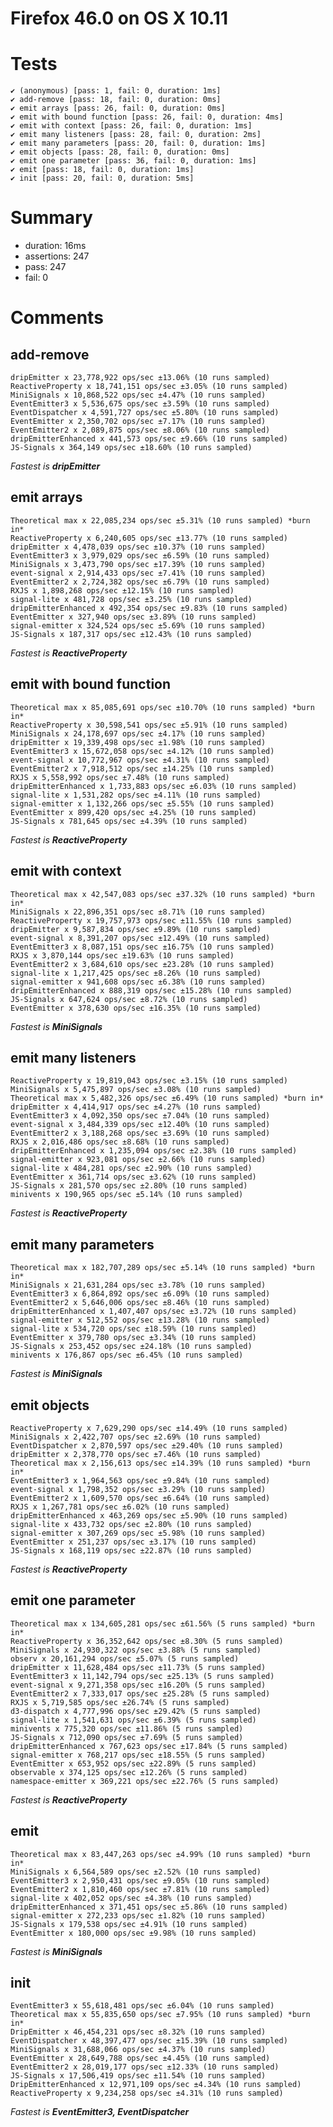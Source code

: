 # Firefox 46.0 on OS X 10.11

# Tests
    ✔ (anonymous) [pass: 1, fail: 0, duration: 1ms]
    ✔ add-remove [pass: 18, fail: 0, duration: 0ms]
    ✔ emit arrays [pass: 26, fail: 0, duration: 0ms]
    ✔ emit with bound function [pass: 26, fail: 0, duration: 4ms]
    ✔ emit with context [pass: 26, fail: 0, duration: 1ms]
    ✔ emit many listeners [pass: 28, fail: 0, duration: 2ms]
    ✔ emit many parameters [pass: 20, fail: 0, duration: 1ms]
    ✔ emit objects [pass: 28, fail: 0, duration: 0ms]
    ✔ emit one parameter [pass: 36, fail: 0, duration: 1ms]
    ✔ emit [pass: 18, fail: 0, duration: 1ms]
    ✔ init [pass: 20, fail: 0, duration: 5ms]


# Summary

- duration: 16ms
- assertions: 247
- pass: 247
- fail: 0

# Comments

## add-remove
    dripEmitter x 23,778,922 ops/sec ±13.06% (10 runs sampled)
    ReactiveProperty x 18,741,151 ops/sec ±3.05% (10 runs sampled)
    MiniSignals x 10,868,522 ops/sec ±4.47% (10 runs sampled)
    EventEmitter3 x 5,536,675 ops/sec ±3.59% (10 runs sampled)
    EventDispatcher x 4,591,727 ops/sec ±5.80% (10 runs sampled)
    EventEmitter x 2,350,702 ops/sec ±7.17% (10 runs sampled)
    EventEmitter2 x 2,089,875 ops/sec ±8.06% (10 runs sampled)
    dripEmitterEnhanced x 441,573 ops/sec ±9.66% (10 runs sampled)
    JS-Signals x 364,149 ops/sec ±18.60% (10 runs sampled)
*Fastest is __dripEmitter__*

## emit arrays
    Theoretical max x 22,085,234 ops/sec ±5.31% (10 runs sampled) *burn in*
    ReactiveProperty x 6,240,605 ops/sec ±13.77% (10 runs sampled)
    dripEmitter x 4,478,039 ops/sec ±10.37% (10 runs sampled)
    EventEmitter3 x 3,979,029 ops/sec ±6.59% (10 runs sampled)
    MiniSignals x 3,473,790 ops/sec ±17.39% (10 runs sampled)
    event-signal x 2,914,433 ops/sec ±7.41% (10 runs sampled)
    EventEmitter2 x 2,724,382 ops/sec ±6.79% (10 runs sampled)
    RXJS x 1,898,268 ops/sec ±12.15% (10 runs sampled)
    signal-lite x 481,728 ops/sec ±3.25% (10 runs sampled)
    dripEmitterEnhanced x 492,354 ops/sec ±9.83% (10 runs sampled)
    EventEmitter x 327,940 ops/sec ±3.89% (10 runs sampled)
    signal-emitter x 324,524 ops/sec ±5.69% (10 runs sampled)
    JS-Signals x 187,317 ops/sec ±12.43% (10 runs sampled)
*Fastest is __ReactiveProperty__*

## emit with bound function
    Theoretical max x 85,085,691 ops/sec ±10.70% (10 runs sampled) *burn in*
    ReactiveProperty x 30,598,541 ops/sec ±5.91% (10 runs sampled)
    MiniSignals x 24,178,697 ops/sec ±4.17% (10 runs sampled)
    dripEmitter x 19,339,498 ops/sec ±1.98% (10 runs sampled)
    EventEmitter3 x 15,672,058 ops/sec ±4.12% (10 runs sampled)
    event-signal x 10,772,967 ops/sec ±4.31% (10 runs sampled)
    EventEmitter2 x 7,918,512 ops/sec ±14.25% (10 runs sampled)
    RXJS x 5,558,992 ops/sec ±7.48% (10 runs sampled)
    dripEmitterEnhanced x 1,733,883 ops/sec ±6.03% (10 runs sampled)
    signal-lite x 1,531,282 ops/sec ±4.11% (10 runs sampled)
    signal-emitter x 1,132,266 ops/sec ±5.55% (10 runs sampled)
    EventEmitter x 899,420 ops/sec ±4.25% (10 runs sampled)
    JS-Signals x 781,645 ops/sec ±4.39% (10 runs sampled)
*Fastest is __ReactiveProperty__*

## emit with context
    Theoretical max x 42,547,083 ops/sec ±37.32% (10 runs sampled) *burn in*
    MiniSignals x 22,896,351 ops/sec ±8.71% (10 runs sampled)
    ReactiveProperty x 19,757,973 ops/sec ±11.55% (10 runs sampled)
    dripEmitter x 9,587,834 ops/sec ±9.89% (10 runs sampled)
    event-signal x 8,391,207 ops/sec ±12.49% (10 runs sampled)
    EventEmitter3 x 8,087,151 ops/sec ±16.75% (10 runs sampled)
    RXJS x 3,870,144 ops/sec ±19.63% (10 runs sampled)
    EventEmitter2 x 3,684,610 ops/sec ±23.28% (10 runs sampled)
    signal-lite x 1,217,425 ops/sec ±8.26% (10 runs sampled)
    signal-emitter x 941,608 ops/sec ±6.38% (10 runs sampled)
    dripEmitterEnhanced x 888,319 ops/sec ±15.28% (10 runs sampled)
    JS-Signals x 647,624 ops/sec ±8.72% (10 runs sampled)
    EventEmitter x 378,630 ops/sec ±16.35% (10 runs sampled)
*Fastest is __MiniSignals__*

## emit many listeners
    ReactiveProperty x 19,819,043 ops/sec ±3.15% (10 runs sampled)
    MiniSignals x 5,475,897 ops/sec ±3.08% (10 runs sampled)
    Theoretical max x 5,482,326 ops/sec ±6.49% (10 runs sampled) *burn in*
    dripEmitter x 4,414,917 ops/sec ±4.27% (10 runs sampled)
    EventEmitter3 x 4,092,350 ops/sec ±7.04% (10 runs sampled)
    event-signal x 3,484,339 ops/sec ±12.40% (10 runs sampled)
    EventEmitter2 x 3,188,268 ops/sec ±3.69% (10 runs sampled)
    RXJS x 2,016,486 ops/sec ±8.68% (10 runs sampled)
    dripEmitterEnhanced x 1,235,094 ops/sec ±2.38% (10 runs sampled)
    signal-emitter x 923,081 ops/sec ±2.66% (10 runs sampled)
    signal-lite x 484,281 ops/sec ±2.90% (10 runs sampled)
    EventEmitter x 361,714 ops/sec ±3.62% (10 runs sampled)
    JS-Signals x 281,570 ops/sec ±2.80% (10 runs sampled)
    minivents x 190,965 ops/sec ±5.14% (10 runs sampled)
*Fastest is __ReactiveProperty__*

## emit many parameters
    Theoretical max x 182,707,289 ops/sec ±5.14% (10 runs sampled) *burn in*
    MiniSignals x 21,631,284 ops/sec ±3.78% (10 runs sampled)
    EventEmitter3 x 6,864,892 ops/sec ±6.09% (10 runs sampled)
    EventEmitter2 x 5,646,006 ops/sec ±8.46% (10 runs sampled)
    dripEmitterEnhanced x 1,407,407 ops/sec ±3.72% (10 runs sampled)
    signal-emitter x 512,552 ops/sec ±13.28% (10 runs sampled)
    signal-lite x 534,720 ops/sec ±18.59% (10 runs sampled)
    EventEmitter x 379,780 ops/sec ±3.34% (10 runs sampled)
    JS-Signals x 253,452 ops/sec ±24.18% (10 runs sampled)
    minivents x 176,867 ops/sec ±6.45% (10 runs sampled)
*Fastest is __MiniSignals__*

## emit objects
    ReactiveProperty x 7,629,290 ops/sec ±14.49% (10 runs sampled)
    MiniSignals x 2,422,707 ops/sec ±2.69% (10 runs sampled)
    EventDispatcher x 2,870,597 ops/sec ±29.40% (10 runs sampled)
    dripEmitter x 2,378,770 ops/sec ±7.46% (10 runs sampled)
    Theoretical max x 2,156,613 ops/sec ±14.39% (10 runs sampled) *burn in*
    EventEmitter3 x 1,964,563 ops/sec ±9.84% (10 runs sampled)
    event-signal x 1,798,352 ops/sec ±3.29% (10 runs sampled)
    EventEmitter2 x 1,609,570 ops/sec ±6.64% (10 runs sampled)
    RXJS x 1,267,781 ops/sec ±6.02% (10 runs sampled)
    dripEmitterEnhanced x 463,269 ops/sec ±5.90% (10 runs sampled)
    signal-lite x 433,732 ops/sec ±2.80% (10 runs sampled)
    signal-emitter x 307,269 ops/sec ±5.98% (10 runs sampled)
    EventEmitter x 251,237 ops/sec ±3.17% (10 runs sampled)
    JS-Signals x 168,119 ops/sec ±22.87% (10 runs sampled)
*Fastest is __ReactiveProperty__*

## emit one parameter
    Theoretical max x 134,605,281 ops/sec ±61.56% (5 runs sampled) *burn in*
    ReactiveProperty x 36,352,642 ops/sec ±8.30% (5 runs sampled)
    MiniSignals x 24,930,322 ops/sec ±3.88% (5 runs sampled)
    observ x 20,161,294 ops/sec ±5.07% (5 runs sampled)
    dripEmitter x 11,628,484 ops/sec ±11.73% (5 runs sampled)
    EventEmitter3 x 11,142,794 ops/sec ±25.13% (5 runs sampled)
    event-signal x 9,271,358 ops/sec ±16.20% (5 runs sampled)
    EventEmitter2 x 7,333,017 ops/sec ±25.28% (5 runs sampled)
    RXJS x 5,719,585 ops/sec ±26.74% (5 runs sampled)
    d3-dispatch x 4,777,996 ops/sec ±29.42% (5 runs sampled)
    signal-lite x 1,541,631 ops/sec ±6.39% (5 runs sampled)
    minivents x 775,320 ops/sec ±11.86% (5 runs sampled)
    JS-Signals x 712,090 ops/sec ±7.69% (5 runs sampled)
    dripEmitterEnhanced x 767,623 ops/sec ±17.84% (5 runs sampled)
    signal-emitter x 768,217 ops/sec ±18.55% (5 runs sampled)
    EventEmitter x 653,952 ops/sec ±22.89% (5 runs sampled)
    observable x 374,125 ops/sec ±12.26% (5 runs sampled)
    namespace-emitter x 369,221 ops/sec ±22.76% (5 runs sampled)
*Fastest is __ReactiveProperty__*

## emit
    Theoretical max x 83,447,263 ops/sec ±4.99% (10 runs sampled) *burn in*
    MiniSignals x 6,564,589 ops/sec ±2.52% (10 runs sampled)
    EventEmitter3 x 2,950,431 ops/sec ±9.05% (10 runs sampled)
    EventEmitter2 x 1,810,460 ops/sec ±7.81% (10 runs sampled)
    signal-lite x 402,052 ops/sec ±4.38% (10 runs sampled)
    dripEmitterEnhanced x 371,451 ops/sec ±5.86% (10 runs sampled)
    signal-emitter x 272,233 ops/sec ±1.82% (10 runs sampled)
    JS-Signals x 179,538 ops/sec ±4.91% (10 runs sampled)
    EventEmitter x 180,000 ops/sec ±9.98% (10 runs sampled)
*Fastest is __MiniSignals__*

## init
    EventEmitter3 x 55,618,481 ops/sec ±6.04% (10 runs sampled)
    Theoretical max x 55,835,650 ops/sec ±7.95% (10 runs sampled) *burn in*
    DripEmitter x 46,454,231 ops/sec ±8.32% (10 runs sampled)
    EventDispatcher x 48,397,477 ops/sec ±15.39% (10 runs sampled)
    MiniSignals x 31,688,066 ops/sec ±4.37% (10 runs sampled)
    EventEmitter x 28,649,788 ops/sec ±4.45% (10 runs sampled)
    EventEmitter2 x 28,019,177 ops/sec ±12.33% (10 runs sampled)
    JS-Signals x 17,506,419 ops/sec ±11.54% (10 runs sampled)
    DripEmitterEnhanced x 12,971,109 ops/sec ±4.34% (10 runs sampled)
    ReactiveProperty x 9,234,258 ops/sec ±4.31% (10 runs sampled)
*Fastest is __EventEmitter3, EventDispatcher__*
